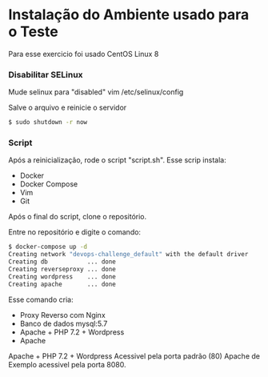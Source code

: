 Instalação do Ambiente usado para o Teste
==========================================

Para esse exercicio foi usado CentOS Linux 8

### Disabilitar SELinux

Mude selinux para "disabled"
    vim /etc/selinux/config

Salve o arquivo e reinicie o servidor
```sh
$ sudo shutdown -r now
```
### Script

Após a reinicialização, rode o script "script.sh".
Esse scrip instala:

- Docker
- Docker Compose
- Vim
- Git

Após o final do script, clone o repositório.

Entre no repositório e digite o comando:

```sh
$ docker-compose up -d
Creating network "devops-challenge_default" with the default driver
Creating db           ... done
Creating reverseproxy ... done
Creating wordpress    ... done
Creating apache       ... done
```

Esse comando cria:
- Proxy Reverso com Nginx
- Banco de dados mysql:5.7
- Apache + PHP 7.2 + Wordpress
- Apache

Apache + PHP 7.2 + Wordpress Acessivel pela porta padrão (80)
Apache de Exemplo acessivel pela porta 8080.
